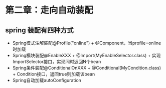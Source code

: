 # 第二章：走向自动装配

## spring 装配有四种方式

* Spring模式注解装配@Profile("online") + @Component，当profile=online时加载
* Spring模块装配@EnableXXX + @Import(MyEnableSelector.class) + 实现ImportSelector接口，实现同时返回N个bean
* Spring条件装配@ConditionalOnXXX + @Conditional(MyCondition.class) + Condition接口，返回true则加载该bean
* Spring自动加载autoConfiguration